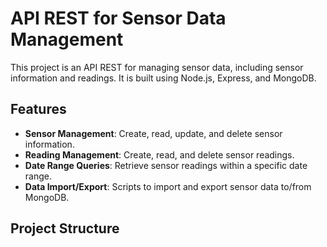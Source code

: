 # API REST for Sensor Data Management

This project is an API REST for managing sensor data, including sensor information and readings. It is built using Node.js, Express, and MongoDB.

## Features

- **Sensor Management**: Create, read, update, and delete sensor information.
- **Reading Management**: Create, read, and delete sensor readings.
- **Date Range Queries**: Retrieve sensor readings within a specific date range.
- **Data Import/Export**: Scripts to import and export sensor data to/from MongoDB.

## Project Structure
